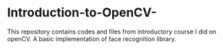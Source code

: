 # Introduction-to-OpenCV-
This repository contains codes and files from introductory course I did on openCV. A basic implementation of face recognition library. 
